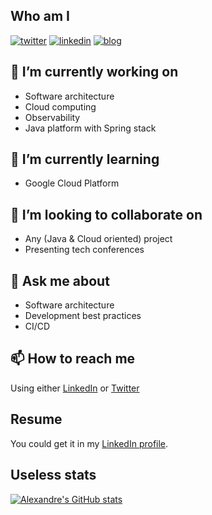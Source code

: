 ## Who am I 
[![twitter](https://img.shields.io/badge/twitter--lightgrey?style=social&logo=twitter)](https://twitter.com/touret_alex)
[![linkedin](https://img.shields.io/badge/linkedin--lightgrey?style=social&logo=linkedin)](https://www.linkedin.com/in/atouret/)
[![blog](https://img.shields.io/badge/blog--lightgrey?style=social&logo=appveyor)](https://blog.touret.info/)

## 🔭 I’m currently working on 
* Software architecture
* Cloud computing
* Observability 
* Java platform with Spring stack

## 🌱 I’m currently learning 
* Google Cloud Platform

## 👯 I’m looking to collaborate on 
* Any (Java & Cloud oriented) project 
* Presenting tech conferences
 
## 💬 Ask me about 
* Software architecture
* Development best practices
* CI/CD

## 📫 How to reach me
Using either [LinkedIn](https://www.linkedin.com/in/atouret/) or [Twitter](https://twitter.com/touret_alex)

## Resume
You could get it in my [LinkedIn profile](https://www.linkedin.com/in/atouret/).

## Useless stats
[![Alexandre's GitHub stats](https://github-readme-stats.vercel.app/api?username=alexandre-touret)](https://github.com/anuraghazra/github-readme-stats)
